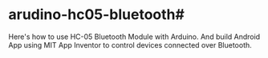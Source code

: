 # arudino-hc05-bluetooth#
Here's how to use HC-05 Bluetooth Module with Arduino. And build Android App using MIT App Inventor to control devices connected over Bluetooth.
